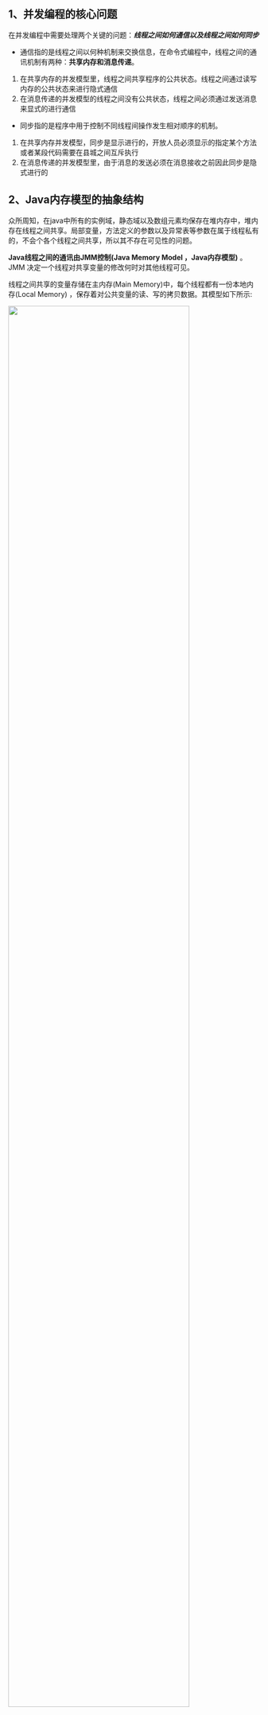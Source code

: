 
## 1、并发编程的核心问题
在并发编程中需要处理两个关键的问题：***线程之间如何通信以及线程之间如何同步***

- 通信指的是线程之间以何种机制来交换信息，在命令式编程中，线程之间的通讯机制有两种：**共享内存和消息传递**。

1. 在共享内存的并发模型里，线程之间共享程序的公共状态。线程之间通过读写内存的公共状态来进行隐式通信
2. 在消息传递的并发模型的线程之间没有公共状态，线程之间必须通过发送消息来显式的进行通信

- 同步指的是程序中用于控制不同线程间操作发生相对顺序的机制。

1. 在共享内存并发模型，同步是显示进行的，开放人员必须显示的指定某个方法或者某段代码需要在县城之间互斥执行
2. 在消息传递的并发模型里，由于消息的发送必须在消息接收之前因此同步是隐式进行的


## 2、Java内存模型的抽象结构

众所周知，在java中所有的实例域，静态域以及数组元素均保存在堆内存中，堆内存在线程之间共享。局部变量，方法定义的参数以及异常表等参数在属于线程私有的，不会个各个线程之间共享，所以其不存在可见性的问题。



**Java线程之间的通讯由JMM控制(Java Memory Model ，Java内存模型)** 。JMM 决定一个线程对共享变量的修改何时对其他线程可见。

线程之间共享的变量存储在主内存(Main Memory)中，每个线程都有一份本地内存(Local Memory) ，保存着对公共变量的读、写的拷贝数据。其模型如下所示:

<img src="https://pic.zhoutao123.com/blog/java/jmm.png" width="85%">


所以从这个图示中来看的话，线程1 和线程2 通讯的话，则必须要经过几个步骤

+ 线程1 对本地内存进行更新，并将本地内存的共享变量同步到主内存中
+ 线程2 到主内存中读取线程1 更新之后的共享变量

> 从整体上来看，线程1 和线程2 通讯势必需要经过主内存(Main Memory) 。JMM 控制了每个线程的本地内存和主内存之间的交互，来为线程之间的可见性提供保证

## 3、指令重排序

在执行程序时，为了提高程序性能，编译器和处理器都会对程序进行指令重排。重排序有三种：
1、 编译器的优化重排序 。编译器在不改变单线程的语义的前提下可以安排语句的执行顺序。
2、指令级并行的重排序。现代处理器采取了指令级并行技术，可以将多个指令重叠执行，如果不存在数据依赖,处理器可以改变指令的执行顺序。
3、内存重排序。由于处理器使用CPU缓存执行，这使得变量的加载和保存可能是乱序执行。

<img src="https://pic.zhoutao123.com/blog/java/command_sort.png">



三种重排序可以分为两类： 其中1属于编译器重排序 & 2，3 输入处理器重排序。

1、对于编译器，JMM 规则会禁止部分指令的重排序(并不是所有的指令都需要禁止重排序)

2、对于处理器重排序，JMM 会在在生成指令序列的时候插入特定的内存屏障(Memory Barriers/Memory Fence)指令，通过内存屏障指令来禁止特定的类型的重排序。





## 4、并发编程模型的分类

现代的处理器使用缓存区临时保存向内存写入的数据。 写缓存区可以保证指令流水线持续运行，他可以避免由于向内存中写入数据导致的处理器停顿。同时通过合批量写入缓存数据到主内存中，以及合并写入到内存地址的方式减少了对主存总线的占用。

虽然写内存缓存具有多种好处，但每个处理器都具有多个内存缓冲区，这写内存缓存器只对自己的处理器可见。所以会导致一个问题： 处理器对内存的读写操作顺序并不一定与内存实际读写的顺序一致。下面使用具体的例子说明。

```java
// 初始状态
a=b=0;


// 线程A 运行
a=1; // A1
x=b; // A2
FLUSH_CACHE; // A3 同步到主内存

// 线程B 运行
b=2; // B1
y=a; // B2
FLUSH_CACHE; // B3 同步到主内存
```

处理器按照顺序执行指令，最终可能会输出 x=y=0; 的结果，这是因为

1. 处理器将共享变量写入到自己的内存缓冲区域（A1,B1）
2. 然后冲内存中读取另外的共享变量(A2,B2) 此时由于A1，B1操作的并未写入到主内存中，所以读取到的值a=b=0；
3. 最后将a=b=0 的数据写入到x&y 中，得到x=y=0 的结果。



此内存的角度来看，只有当A3 或者B3 执行的时候才会真正的写入到主内存中，但是对于A线程而言，有可能A1/A2会发现指令重排，导致A2限制性，x被赋值为0. 线程B也是类似的道理，这里不再赘述。
	
所以犹豫写缓存区进队自己的处理器可见，所以他会导致处理器指令执行顺序可能与内存执行顺序不一致，导致处理器之间出现内存不可见的问题。由于现代处理器都会使用缓存区，所以现代处理器都会语序写-读记性重排序。

所以在处理器执行的时候为了保证内存可见性，JMM 会根据指令重排的规则插入内存屏障指令来禁止重排序，JMM 包内存屏障指令分为4类：

+ LoadLoad 确保Load1 的数据转载优先于Load2
+ LoadStore 确保Load数据装载优先于Store以及后续指令
+ StoreStore  确保Store1对其他处理器可见优先于Store2
+ StoreLoad  确保Store数据对其他线程可见优先于Load指令状态



## 5、 Happens-Before 原则

从JDK5开始，Java使用心得JSR-133内存模型。**JSR-133 使用Happens-Before 用于描述操作之间的内存可见性** 。笔者一般喜欢称之为先于发横原则。如果一个操作的结果需要对另外一个操作可见，那么这两个操作之间必须要存在Happend-Before 关系。

常见的Happens-Before 原则有以下：

1. 程序顺序执行规则： 一个线程中的每个操作，先于发生该线程的后续操作
2. 监视器锁原则： 对一个锁的解锁先于发生随后对这个锁的加锁操作。
3. Volatile 原则：对于volatile变量的写操作先于发生任意后续这个变量的读操作。
4. 传递性原则： A 先于发生 B， B先于发生C，那么可以得出，A先于发生C
5. 线程启动原则： 主线程A启动线程B，线程B可以看到在启动之前线程A的操作
6. 对象构造原则： 对象的构造方法先于发生finalize() 方法的执行
7. 线程中断原则： 线程A调用interrupt() 方法先于发生线程B检测到中断
8. 线程Join规则： 线程A调用join操作，当线程B操作完成后，可以看到线程B的结果

Happens-Before原则非常重要，它是判断数据是否存在竞争、线程是否安全的主要一句，依靠这个原则，我们可以解决并发环境下两个操作之间是否存在冲突的所有问题。同时Happend-Before 原则还将JMM的指令重排序规则以及处理器的重排序规则简单化，避免了开发人员去学习复杂的重排序规则预计这些规则的具体实现方式。


